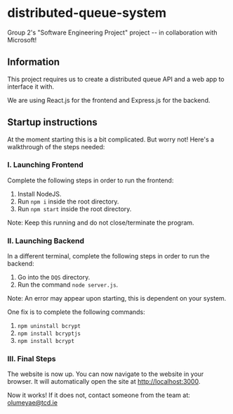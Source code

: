 # distributed-queue-system

Group 2's "Software Engineering Project" project -- in collaboration with Microsoft!

## Information

This project requires us to create a distributed queue API and a web app to interface it with.

We are using React.js for the frontend and Express.js for the backend.

## Startup instructions

At the moment starting this is a bit complicated. But worry not! Here's a walkthrough of the steps needed:

### I. Launching Frontend

Complete the following steps in order to run the frontend:

1. Install NodeJS.
2. Run `npm i` inside the root directory.
3. Run `npm start` inside the root directory.

Note: Keep this running and do not close/terminate the program.

### II. Launching Backend

In a different terminal, complete the following steps in order to run the backend:

1. Go into the `DQS` directory.
2. Run the command `node server.js`.

Note: An error may appear upon starting, this is dependent on your system.

One fix is to complete the following commands:

1. `npm uninstall bcrypt`
2. `npm install bcryptjs`
3. `npm install bcrypt`

### III. Final Steps

The website is now up. You can now navigate to the website in your browser. It will automatically open the site at [http://localhost:3000](http://localhost:3000).

Now it works! If it does not, contact someone from the team at: [olumeyae@tcd.ie](olumeyae@tcd.ie)
